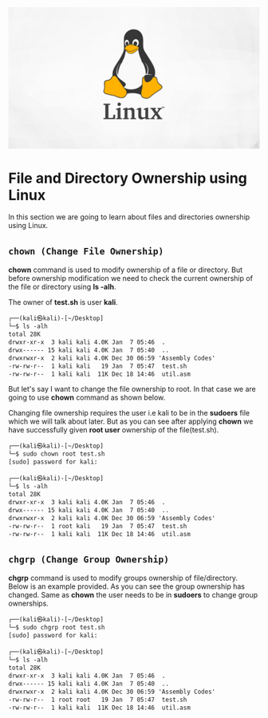 ![alt text](Linux.jpg)

# File and Directory Ownership using Linux

In this section we are going to learn about files and directories ownership using Linux.

## ```chown (Change File Ownership)```

**chown** command is used to modify ownership of a file or directory. But before ownership modification we need to check the current ownership of the file or directory using **ls -alh**.

The owner of **test.sh** is user **kali**.
```
┌──(kali㉿kali)-[~/Desktop]
└─$ ls -alh
total 28K
drwxr-xr-x  3 kali kali 4.0K Jan  7 05:46  .
drwx------ 15 kali kali 4.0K Jan  7 05:40  ..
drwxrwxr-x  2 kali kali 4.0K Dec 30 06:59 'Assembly Codes'
-rw-rw-r--  1 kali kali   19 Jan  7 05:47  test.sh
-rw-rw-r--  1 kali kali  11K Dec 18 14:46  util.asm
```

But let's say I want to change the file ownership to root. In that case we are going to use **chown** command as shown below.

Changing file ownership requires the user i.e kali to be in the **sudoers** file which we will talk about later. But as you can see after applying **chown** we have successfully given **root user** ownership of the file(test.sh).

```
┌──(kali㉿kali)-[~/Desktop]
└─$ sudo chown root test.sh 
[sudo] password for kali: 

┌──(kali㉿kali)-[~/Desktop]
└─$ ls -alh
total 28K
drwxr-xr-x  3 kali kali 4.0K Jan  7 05:46  .
drwx------ 15 kali kali 4.0K Jan  7 05:40  ..
drwxrwxr-x  2 kali kali 4.0K Dec 30 06:59 'Assembly Codes'
-rw-rw-r--  1 root kali   19 Jan  7 05:47  test.sh
-rw-rw-r--  1 kali kali  11K Dec 18 14:46  util.asm
```

## ```chgrp (Change Group Ownership)```

**chgrp** command is used to modify groups ownership of file/directory. Below is an example provided. As you can see the group ownership has changed. Same as **chown** the user needs to be in **sudoers** to change group ownerships.
```
┌──(kali㉿kali)-[~/Desktop]
└─$ sudo chgrp root test.sh 
[sudo] password for kali: 

┌──(kali㉿kali)-[~/Desktop]
└─$ ls -alh
total 28K
drwxr-xr-x  3 kali kali 4.0K Jan  7 05:46  .
drwx------ 15 kali kali 4.0K Jan  7 05:40  ..
drwxrwxr-x  2 kali kali 4.0K Dec 30 06:59 'Assembly Codes'
-rw-rw-r--  1 root root   19 Jan  7 05:47  test.sh
-rw-rw-r--  1 kali kali  11K Dec 18 14:46  util.asm
```